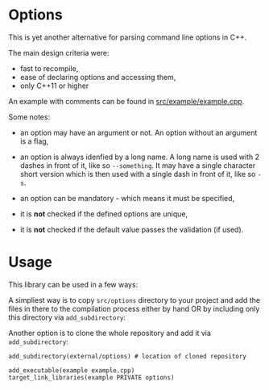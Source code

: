 # Options

This is yet another alternative for parsing command line options in C++.

The main design criteria were:

* fast to recompile,
* ease of declaring options and accessing them,
* only C++11 or higher

An example with comments can be found in [src/example/example.cpp](src/example/example.cpp).

Some notes:

* an option may have an argument or not. An option without an argument is a flag,
* an option is always idenfied by a long name. A long name is used with 2 dashes in front of it,
  like so `--something`. It may have a single character short version which is then used with a
  single dash in front of it, like so `-s`.

* an option can be mandatory - which means it must be specified,
* it is **not** checked if the defined options are unique,
* it is **not** checked if the default value passes the validation (if used).

# Usage

This library can be used in a few ways:

A simpliest way is to copy `src/options` directory to your project and add the files in there to the compilation process either by hand OR by including only this directory via `add_subdirectory`:

Another option is to clone the whole repository and add it via `add_subdirectory`:

```
add_subdirectory(external/options) # location of cloned repository

add_executable(example example.cpp)
target_link_libraries(example PRIVATE options)
```
